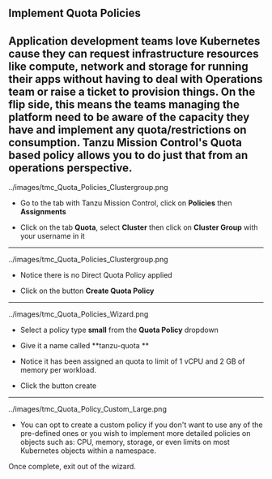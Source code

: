 ## Implement Quota Policies

Application development teams love Kubernetes cause they can request infrastructure resources like compute, network and storage for running their apps without having to deal with Operations team or raise a ticket to provision things. On the flip side, this means the teams managing the platform need to be aware of the capacity they have and implement any quota/restrictions on consumption. Tanzu Mission Control's Quota based policy allows you to do just that from an operations perspective.
---
../images/tmc_Quota_Policies_Clustergroup.png

- Go to the tab with Tanzu Mission Control, click on **Policies** then **Assignments**

- Click on the tab **Quota**, select **Cluster** then click on **Cluster Group** with your username in it
---
../images/tmc_Quota_Policies_Clustergroup.png

- Notice there is no Direct Quota Policy applied

- Click on the button **Create Quota Policy** 
---
../images/tmc_Quota_Policies_Wizard.png

- Select a policy type **small** from the **Quota Policy** dropdown

- Give it a name called **tanzu-quota **

- Notice it has been assigned an quota to limit of 1 vCPU and 2 GB of memory per workload.

- Click the button create 
---
../images/tmc_Quota_Policy_Custom_Large.png

- You can opt to create a custom policy if you don't want to use any of the pre-defined ones or you wish to implement more detailed policies on objects such as: CPU, memory, storage, or even limits on most Kubernetes objects within a namespace.

Once complete, exit out of the wizard.
